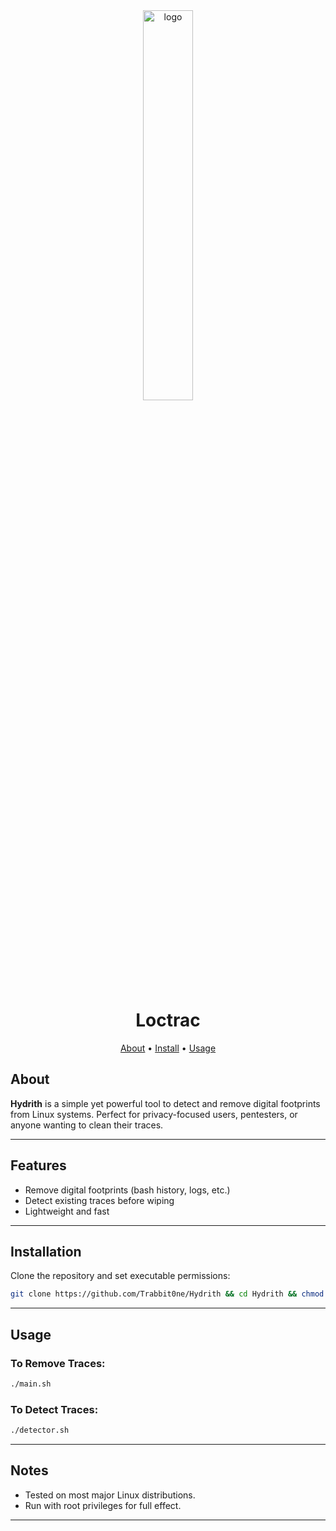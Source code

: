 <div align="center">
  <img src="https://github.com/user-attachments/assets/ea0eea07-3cc8-4854-ad19-0577dff630e1" alt="logo" style="width: 40%;">
  <h1>Loctrac</h1>
  
  [About](#about) • [Install](#installation) • [Usage](#usage)

</div>

## About
**Hydrith** is a simple yet powerful tool to detect and remove digital footprints from Linux systems. Perfect for privacy-focused users, pentesters, or anyone wanting to clean their traces.

---

## Features
- Remove digital footprints (bash history, logs, etc.)
- Detect existing traces before wiping
- Lightweight and fast

---

## Installation

Clone the repository and set executable permissions:
```bash
git clone https://github.com/Trabbit0ne/Hydrith && cd Hydrith && chmod +x *
```

---

## Usage

### To Remove Traces:
```bash
./main.sh
```

### To Detect Traces:
```bash
./detector.sh
```

---

## Notes
- Tested on most major Linux distributions.
- Run with root privileges for full effect.

---
